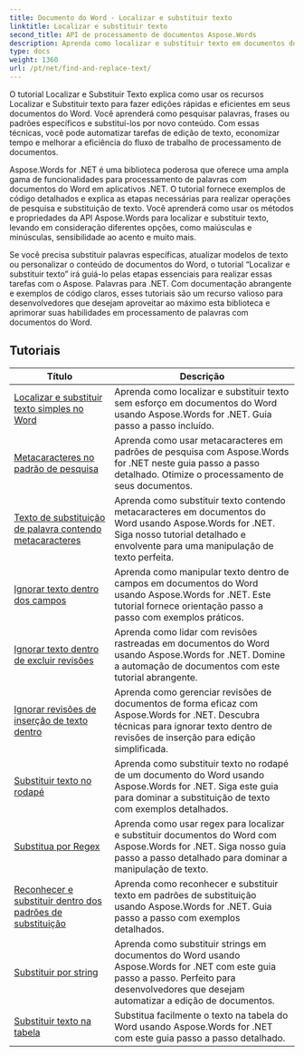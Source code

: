 ```yaml
---
title: Documento do Word - Localizar e substituir texto
linktitle: Localizar e substituir texto
second_title: API de processamento de documentos Aspose.Words
description: Aprenda como localizar e substituir texto em documentos do Word usando Aspose.Words for .NET. Os tutoriais mostram como realizar pesquisas de texto precisas, incluindo opções de pesquisa avançada.
type: docs
weight: 1360
url: /pt/net/find-and-replace-text/
---
```

O tutorial Localizar e Substituir Texto explica como usar os recursos Localizar e Substituir texto para fazer edições rápidas e eficientes em seus documentos do Word. Você aprenderá como pesquisar palavras, frases ou padrões específicos e substituí-los por novo conteúdo. Com essas técnicas, você pode automatizar tarefas de edição de texto, economizar tempo e melhorar a eficiência do fluxo de trabalho de processamento de documentos.

Aspose.Words for .NET é uma biblioteca poderosa que oferece uma ampla gama de funcionalidades para processamento de palavras com documentos do Word em aplicativos .NET. O tutorial fornece exemplos de código detalhados e explica as etapas necessárias para realizar operações de pesquisa e substituição de texto. Você aprenderá como usar os métodos e propriedades da API Aspose.Words para localizar e substituir texto, levando em consideração diferentes opções, como maiúsculas e minúsculas, sensibilidade ao acento e muito mais.

Se você precisa substituir palavras específicas, atualizar modelos de texto ou personalizar o conteúdo de documentos do Word, o tutorial “Localizar e substituir texto” irá guiá-lo pelas etapas essenciais para realizar essas tarefas com o Aspose. Palavras para .NET. Com documentação abrangente e exemplos de código claros, esses tutoriais são um recurso valioso para desenvolvedores que desejam aproveitar ao máximo esta biblioteca e aprimorar suas habilidades em processamento de palavras com documentos do Word.

 ## Tutoriais
| Título | Descrição |
| --- | --- |
| [Localizar e substituir texto simples no Word](./simple-find-replace/) | Aprenda como localizar e substituir texto sem esforço em documentos do Word usando Aspose.Words for .NET. Guia passo a passo incluído. |
| [Metacaracteres no padrão de pesquisa](./meta-characters-in-search-pattern/) | Aprenda como usar metacaracteres em padrões de pesquisa com Aspose.Words for .NET neste guia passo a passo detalhado. Otimize o processamento de seus documentos. |
| [Texto de substituição de palavra contendo metacaracteres](./replace-text-containing-meta-characters/) | Aprenda como substituir texto contendo metacaracteres em documentos do Word usando Aspose.Words for .NET. Siga nosso tutorial detalhado e envolvente para uma manipulação de texto perfeita. |
| [Ignorar texto dentro dos campos](./ignore-text-inside-fields/) | Aprenda como manipular texto dentro de campos em documentos do Word usando Aspose.Words for .NET. Este tutorial fornece orientação passo a passo com exemplos práticos. |
| [Ignorar texto dentro de excluir revisões](./ignore-text-inside-delete-revisions/) | Aprenda como lidar com revisões rastreadas em documentos do Word usando Aspose.Words for .NET. Domine a automação de documentos com este tutorial abrangente. |
| [Ignorar revisões de inserção de texto dentro](./ignore-text-inside-insert-revisions/) | Aprenda como gerenciar revisões de documentos de forma eficaz com Aspose.Words for .NET. Descubra técnicas para ignorar texto dentro de revisões de inserção para edição simplificada. |
| [Substituir texto no rodapé](./replace-text-in-footer/) | Aprenda como substituir texto no rodapé de um documento do Word usando Aspose.Words for .NET. Siga este guia para dominar a substituição de texto com exemplos detalhados. |
| [Substitua por Regex](./replace-with-regex/) | Aprenda como usar regex para localizar e substituir documentos do Word com Aspose.Words for .NET. Siga nosso guia passo a passo detalhado para dominar a manipulação de texto. |
| [Reconhecer e substituir dentro dos padrões de substituição](./recognize-and-substitutions-within-replacement-patterns/) | Aprenda como reconhecer e substituir texto em padrões de substituição usando Aspose.Words for .NET. Guia passo a passo com exemplos detalhados. |
| [Substituir por string](./replace-with-string/) | Aprenda como substituir strings em documentos do Word usando Aspose.Words for .NET com este guia passo a passo. Perfeito para desenvolvedores que desejam automatizar a edição de documentos. |
| [Substituir texto na tabela](./replace-text-in-table/) | Substitua facilmente o texto na tabela do Word usando Aspose.Words for .NET com este guia passo a passo detalhado. |